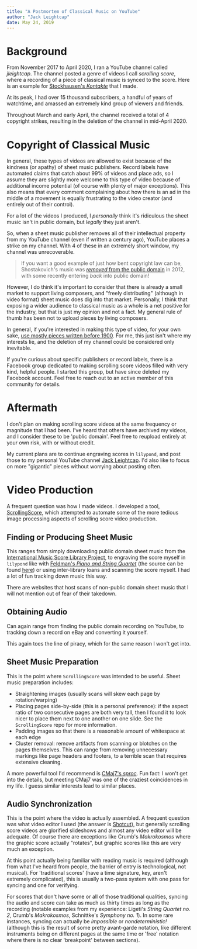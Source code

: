 ```yaml
---
title: "A Postmortem of Classical Music on YouTube"
author: "Jack Leightcap"
date: May 24, 2019
---
```


# Background
From November 2017 to April 2020, I ran a YouTube channel called *jleightcap*.
The channel posted a genre of videos I call *scrolling score*, where a recording
of a piece of classical music is synced to the score.
Here is an example for [Stockhausen's *Kontakte*](https://youtu.be/l_UHaulsw3M)
that I made.

At its peak, I had over 15 thousand subscribers, a handful of years of
watchtime, and amassed an extremely kind group of viewers and friends.

Throughout March and early April, the channel received a total of 4 copyright strikes,
resulting in the deletion of the channel in mid-April 2020.

# Copyright of Classical Music
In general, these types of videos are allowed to exist because of the kindness
(or apathy) of sheet music publishers.
Record labels have automated claims that catch about 99% of videos and
place ads, so I assume they are slightly more welcome to this type of video
because of additional income potential (of
course with plenty of major exceptions).
This also means that every comment complaining about how there is an ad in the
middle of a movement is equally frustrating to the video creator (and entirely
out of their control).

For a lot of the videos I produced, I *personally* think it's ridiculous the
sheet music isn't in public domain, but *legally* they just aren't.

So, when a sheet music publisher removes all of their intellectual property from
my YouTube channel (even if written a century ago), YouTube places a strike on
my channel.
With 4 of these in an extremely short window, my channel was unrecoverable.

>If you want a good example of just how bent copyright law can be,
>Shostakovich's music was
>[*removed* from the public domain](https://www.wqxr.org/story/182225-prokofiev-and-shostakovich-public-domain-no-more/)
>in 2012, with some recently entering *back* into public domain!

However, I do think it's important to consider that there is already a small
market to support living composers, and "freely distributing" (although in
video format) sheet music does dig into that market.
Personally, I think that exposing a wider audience to classical music as a whole
is a net positive for the industry, but that is just my opinion and not a fact.
My general rule of thumb has been not to upload pieces by living composers.

In general, if you're interested in making this type of video, for your own
sake, <u>use mostly pieces written before 1900</u>.
For me, this just isn't where my interests lie, and the deletion of my channel
could be considered only inevitable.

If you're curious about specific publishers or record labels, there is a
Facebook group dedicated to making scrolling score videos filled with very kind,
helpful people.
I started this group, but have since deleted my Facebook account.
Feel free to reach out to an active member of this community for details.

# Aftermath
I don't plan on making scrolling score videos at the same frequency or magnitude
that I had been.
I've heard that others have archived my videos, and I consider these to be
'public domain'.
Feel free to reupload entirely at your own risk, with or without credit.

My current plans are to continue engraving scores in `lilypond`, and post those
to my personal YouTube channel
[Jack Leightcap](https://www.youtube.com/channel/UCWt1oAwvbU7EQHWlUE9AvsA).
I'd also like to focus on more "gigantic" pieces without worrying
about posting often.

# Video Production
A frequent question was how I made videos.
I developed a tool,
[ScrollingScore](https://github.com/jleightcap/ScrollingScore), which attempted
to automate some of the more tedious image processing aspects of scrolling score video
production.

## Finding or Producing Sheet Music
This ranges from simply downloading public domain sheet music from the
[International Music Score Library Project](https://imslp.org/wiki/Main_Page),
to engraving the score myself in `lilypond` like with [Feldman's *Piano and String
Quartet*](https://youtu.be/TUAxrFQXuO4)
(the source can be found [here](https://github.com/jleightcap/Feldman-PianoStringQuartet))
or using inter-library loans and scanning the score myself.
I had a lot of fun tracking down music this way.

There are websites that host scans of non-public domain sheet music that I
will not mention out of fear of their takedown.

## Obtaining Audio
Can again range from finding the public domain recording on YouTube, to tracking
down a record on eBay and converting it yourself.

This again toes the line of piracy, which for the same reason I won't get into.

## Sheet Music Preparation
This is the point where `ScrollingScore` was intended to be useful.
Sheet music preparation includes:

- Straightening images (usually scans will skew each page by rotation/warping)
- Placing pages side-by-side (this is a personal preference): if the aspect
  ratio of two consecutive pages are both very tall, then I found it to look
  nicer to place them next to one another on one slide.
  See the `ScrollingScore` repo for more information.
- Padding images so that there is a reasonable amount of whitespace at each edge
- Cluster removal: remove artifacts from scanning or blotches on the pages
  themselves.
  This can range from removing unnecessary markings like page headers and footers, to a terrible scan that requires extensive cleaning.

A more powerful tool I'd recommend is
[CMaj7's *sproc*](https://github.com/edwardx999/ScoreProcessor).
Fun fact: I won't get into the details, but meeting CMaj7 was one of the
craziest coincidences in my life.
I guess similar interests lead to similar places.

## Audio Synchronization
This is the point where the video is actually assembled.
A frequent question was what video editor I used (the answer is
[Shotcut](https://www.shotcut.org/)), but generally scrolling score videos are
glorified slideshows and almost any video editor will be adequate.
Of course there are exceptions like Crumb's *Makrokosmos* where the graphic score
actually "rotates", but graphic scores like this are very much an exception.

At this point actually being familiar with reading music is required (although
from what I've heard from people, the barrier of entry is technological, not
musical).
For 'traditional scores' (have a time signature, key, aren't extremely
complicated), this is usually a two-pass system with one pass for syncing and
one for verifying.

For scores that don't have some or all of those traditional qualities, syncing
the audio and score can take as much as thirty times as long as the recording
(notable examples from my experience: Ligeti's *String Quartet no. 2*, Crumb's
*Makrokosmos*, Schnittke's *Symphony no. 1*).
In some rare instances, syncing can actually be *impossible* or
*nondeterministic!* (although this is
the result of some pretty avant-garde notation, like different instruments being
on different pages at the same time or 'free' notation where there is no clear
'breakpoint' between sections).
